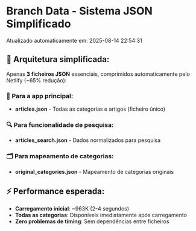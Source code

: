 # Branch Data - Sistema JSON Simplificado
Atualizado automaticamente em: 2025-08-14 22:54:31

## 🎯 Arquitetura simplificada:
Apenas **3 ficheiros JSON** essenciais, comprimidos automaticamente pelo Netlify (~65% redução):

### 📱 Para a app principal:
- **articles.json** - Todas as categorias e artigos (ficheiro único)

### 🔍 Para funcionalidade de pesquisa:
- **articles_search.json** - Dados normalizados para pesquisa

### 🗂️ Para mapeamento de categorias:
- **original_categories.json** - Mapeamento de categorias originais

## ⚡ Performance esperada:
- **Carregamento inicial**: ~963K (2-4 segundos)
- **Todas as categorias**: Disponíveis imediatamente após carregamento
- **Zero problemas de timing**: Sem dependências entre ficheiros
